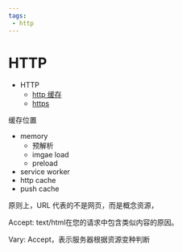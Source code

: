 ```yaml
---
tags:
 - http
---
```

# HTTP

- HTTP
  - [http 缓存](./http%20缓存.md)
  - [https](./https.md)


缓存位置
- memory
  - 预解析
  - imgae load
  - preload
- service worker
- http cache
- push cache


原则上，URL 代表的不是网页，而是概念资源，

Accept: text/html在您的请求中包含类似内容的原因。

Vary: Accept，表示服务器根据资源变种判断

